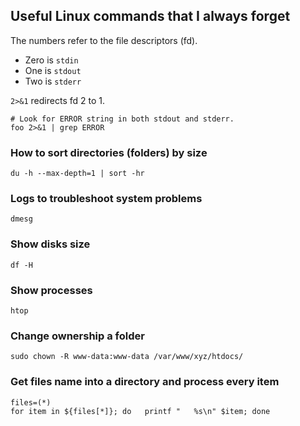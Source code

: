 ## Useful Linux commands that I always forget

The numbers refer to the file descriptors (fd).

-   Zero is `stdin`
-   One is `stdout`
-   Two is `stderr`

`2>&1` redirects fd 2 to 1.
```
# Look for ERROR string in both stdout and stderr.
foo 2>&1 | grep ERROR
```

### How to sort directories (folders) by size    
    du -h --max-depth=1 | sort -hr

### Logs to troubleshoot system problems

    dmesg
### Show disks size

    df -H
### Show processes

    htop
### Change ownership a folder

    sudo chown -R www-data:www-data /var/www/xyz/htdocs/

### Get files name into a directory and process every item

    files=(*)
    for item in ${files[*]}; do   printf "   %s\n" $item; done



<!--stackedit_data:
eyJoaXN0b3J5IjpbOTgxOTQ1NzEzLDE5MzExMTU4NiwtMjA5Mz
YzNDYzMywtMTQzOTkwMzcxLC01MzM3NDE3MDhdfQ==
-->